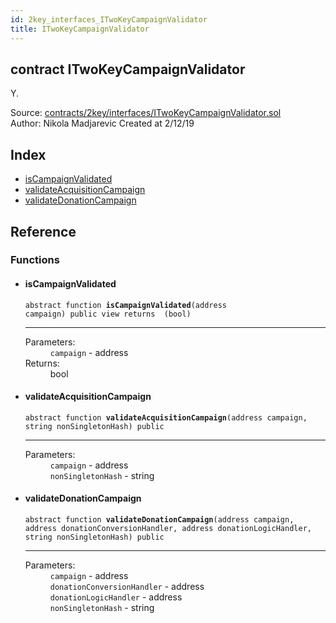 ```yaml
---
id: 2key_interfaces_ITwoKeyCampaignValidator
title: ITwoKeyCampaignValidator
---
```


<div class="contract-doc"><div class="contract"><h2 class="contract-header"><span class="contract-kind">contract</span> ITwoKeyCampaignValidator</h2><p class="description">Y.</p><div class="source">Source: <a href="https://github.com/2keynet/web3-alpha/blob/v0.0.3/contracts/2key/interfaces/ITwoKeyCampaignValidator.sol" target="_blank">contracts/2key/interfaces/ITwoKeyCampaignValidator.sol</a></div><div class="author">Author: Nikola Madjarevic Created at 2/12/19</div></div><div class="index"><h2>Index</h2><ul><li><a href="2key_interfaces_ITwoKeyCampaignValidator.html#isCampaignValidated">isCampaignValidated</a></li><li><a href="2key_interfaces_ITwoKeyCampaignValidator.html#validateAcquisitionCampaign">validateAcquisitionCampaign</a></li><li><a href="2key_interfaces_ITwoKeyCampaignValidator.html#validateDonationCampaign">validateDonationCampaign</a></li></ul></div><div class="reference"><h2>Reference</h2><div class="functions"><h3>Functions</h3><ul><li><div class="item function"><span id="isCampaignValidated" class="anchor-marker"></span><h4 class="name">isCampaignValidated</h4><div class="body"><code class="signature"><span>abstract </span>function <strong>isCampaignValidated</strong><span>(address campaign) </span><span>public </span><span>view </span><span>returns  (bool) </span></code><hr/><dl><dt><span class="label-parameters">Parameters:</span></dt><dd><div><code>campaign</code> - address</div></dd><dt><span class="label-return">Returns:</span></dt><dd>bool</dd></dl></div></div></li><li><div class="item function"><span id="validateAcquisitionCampaign" class="anchor-marker"></span><h4 class="name">validateAcquisitionCampaign</h4><div class="body"><code class="signature"><span>abstract </span>function <strong>validateAcquisitionCampaign</strong><span>(address campaign, string nonSingletonHash) </span><span>public </span></code><hr/><dl><dt><span class="label-parameters">Parameters:</span></dt><dd><div><code>campaign</code> - address</div><div><code>nonSingletonHash</code> - string</div></dd></dl></div></div></li><li><div class="item function"><span id="validateDonationCampaign" class="anchor-marker"></span><h4 class="name">validateDonationCampaign</h4><div class="body"><code class="signature"><span>abstract </span>function <strong>validateDonationCampaign</strong><span>(address campaign, address donationConversionHandler, address donationLogicHandler, string nonSingletonHash) </span><span>public </span></code><hr/><dl><dt><span class="label-parameters">Parameters:</span></dt><dd><div><code>campaign</code> - address</div><div><code>donationConversionHandler</code> - address</div><div><code>donationLogicHandler</code> - address</div><div><code>nonSingletonHash</code> - string</div></dd></dl></div></div></li></ul></div></div></div>
